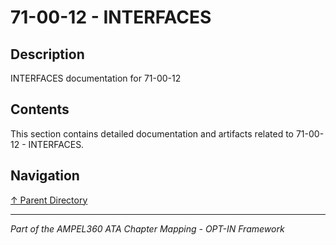 # 71-00-12 - INTERFACES

## Description

INTERFACES documentation for 71-00-12

## Contents

This section contains detailed documentation and artifacts related to 71-00-12 - INTERFACES.

## Navigation

[↑ Parent Directory](../README.md)

---

*Part of the AMPEL360 ATA Chapter Mapping - OPT-IN Framework*
